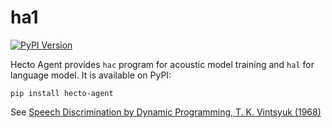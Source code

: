 # ha1

[![PyPI Version](https://img.shields.io/pypi/v/hecto-agent.svg)](https://pypi.python.org/pypi/hecto-agent)

Hecto Agent provides `hac` program for acoustic model training and `hal` for language model. It is available on PyPI:

```
pip install hecto-agent
```

See [Speech Discrimination by Dynamic Programming, T. K. Vintsyuk (1968)](https://link.springer.com/article/10.1007/BF01074755)
